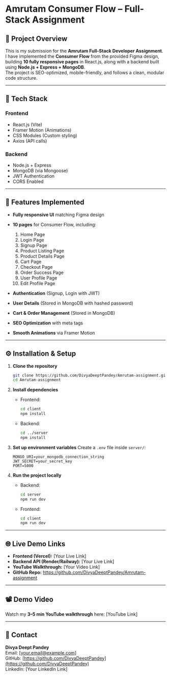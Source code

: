 # Amrutam Consumer Flow – Full-Stack Assignment

## 📌 Project Overview
This is my submission for the **Amrutam Full-Stack Developer Assignment**.  
I have implemented the **Consumer Flow** from the provided Figma design, building **10 fully responsive pages** in React.js, along with a backend built using **Node.js + Express + MongoDB**.  
The project is SEO-optimized, mobile-friendly, and follows a clean, modular code structure.

---

## 🚀 Tech Stack

### Frontend
- React.js (Vite)
- Framer Motion (Animations)
- CSS Modules (Custom styling)
- Axios (API calls)

### Backend
- Node.js + Express
- MongoDB (via Mongoose)
- JWT Authentication
- CORS Enabled

---

## 📄 Features Implemented

- **Fully responsive UI** matching Figma design
- **10 pages** for Consumer Flow, including:
  1. Home Page  
  2. Login Page  
  3. Signup Page  
  4. Product Listing Page  
  5. Product Details Page  
  6. Cart Page  
  7. Checkout Page  
  8. Order Success Page  
  9. User Profile Page
  10. Edit Profile Page

- **Authentication** (Signup, Login with JWT)
- **User Details** (Stored in MongoDB with hashed password)
- **Cart & Order Management** (Stored in MongoDB)
- **SEO Optimization** with meta tags
- **Smooth Animations** via Framer Motion

---

## ⚙️ Installation & Setup

1. **Clone the repository**
   ```bash
   git clone https://github.com/DivyaDeeptPandey/Amrutam-assignment.git
   cd Amrutam-assignment
   ```

2. **Install dependencies**
   - Frontend:
     ```bash
     cd client
     npm install
     ```
   - Backend:
     ```bash
     cd ../server
     npm install
     ```

3. **Set up environment variables**
   Create a `.env` file inside `server/`:
   ```
   MONGO_URI=your_mongodb_connection_string
   JWT_SECRET=your_secret_key
   PORT=5000
   ```

4. **Run the project locally**
   - Backend:
     ```bash
     cd server
     npm run dev
     ```
   - Frontend:
     ```bash
     cd client
     npm run dev
     ```

---

## 🌐 Live Demo Links

- **Frontend (Vercel):** [Your Live Link]
- **Backend API (Render/Railway):** [Your Live Link]
- **YouTube Walkthrough:** [Your Video Link]
- **GitHub Repo:** https://github.com/DivyaDeeptPandey/Amrutam-assignment

---

## 📽️ Demo Video
Watch my **3–5 min YouTube walkthrough** here: [YouTube Link]

---

## 📧 Contact
**Divya Deept Pandey**  
Email: [your.email@example.com]  
GitHub: [https://github.com/DivyaDeeptPandey](https://github.com/DivyaDeeptPandey)  
LinkedIn: [Your LinkedIn Link]
